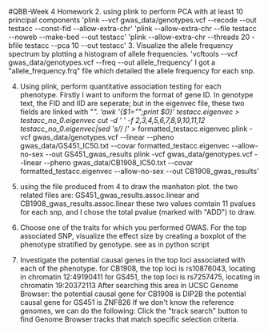 #QBB-Week 4 Homework
2. using plink to perform PCA with at least 10 principal components
'plink --vcf gwas_data/genotypes.vcf --recode --out testacc --const-fid --allow-extra-chr'
'plink --allow-extra-chr --file testacc --noweb --make-bed --out testacc'
'plink --allow-extra-chr --threads 20 -bfile testacc --pca 10 --out testacc'
3. Visualize the allele frequency spectrum by plotting a histogram of allele frequencies. 
'vcftools --vcf gwas_data/genotypes.vcf  --freq --out allele_frequency'
I got a "allele_frequency.frq" file which detailed the allele frequency for each snp.

4. Using plink, perform quantitative association testing for each phenotype.
Firstly I want to uniform the format of gene ID. In genotype text, the FID and IID are seperate; but in the eigenvec file, these two fields are linked with "_".
‘awk '{$1="";print $0}'  testacc.eigenvec > testacc_no_0.eigenvec
cut -d ' ' -f 2,3,4,5,6,7,8,9,10,11,12 testacc_no_0.eigenvec|sed 's/_/ /' > formatted_testacc.eigenvec
plink -vcf gwas_data/genotypes.vcf --linear --pheno gwas_data/GS451_IC50.txt --covar formatted_testacc.eigenvec --allow-no-sex --out GS451_gwas_results
plink -vcf gwas_data/genotypes.vcf --linear --pheno gwas_data/CB1908_IC50.txt --covar formatted_testacc.eigenvec --allow-no-sex --out CB1908_gwas_results’
5. using the file produced from 4 to draw the manhaton plot. the two related files are:
GS451_gwas_results.assoc.linear and CB1908_gwas_results.assoc.linear
these two values comtain 11 pvalues for each snp, and I chose the total pvalue (marked with "ADD") to draw.

6. Choose one of the traits for which you performed GWAS. For the top associated SNP, visualize the effect size by creating a boxplot of the phenotype stratified by genotype.
see as in python script

7. Investigate the potential causal genes in the top loci associated with each of the phenotype.
for CB1908, the top loci is rs10876043, locating in chromatin 12:49190411
for GS451, the top loci is rs7257475, locating in chromatin 19:20372113
After searching this area in UCSC Genome Browser:
the potential causal gene for CB1908 is DIP2B
the potential causal gene for GS451 is ZNF826
If we don't know the reference genomes, we can do the following:
 Click the "track search" button to find Genome Browser tracks that match specific selection criteria. 